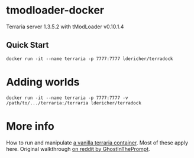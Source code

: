 # tmodloader-docker

Terraria server 1.3.5.2 with tModLoader v0.10.1.4

## Quick Start

    docker run -it --name terraria -p 7777:7777 ldericher/terradock

# Adding worlds

    docker run -it --name terraria -p 7777:7777 -v /path/to/.../terraria:/terraria ldericher/terradock

# More info

How to run and manipulate [a vanilla terraria container](https://store.docker.com/community/images/ryshe/terraria). Most of these apply here.
Original walkthrough [on reddit by GhostInThePrompt](https://www.reddit.com/r/Terraria/comments/7dbkfe/how_to_create_a_tmodloadermodded_server_on_linux).
